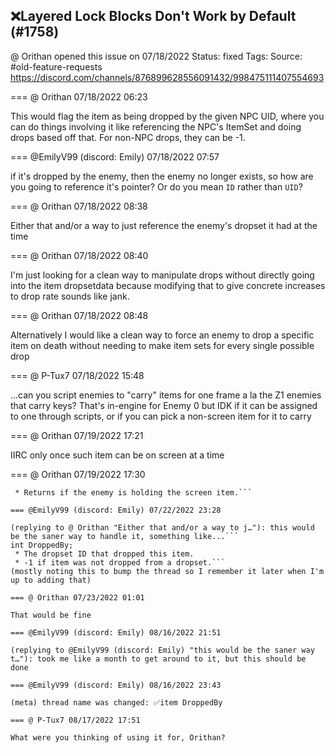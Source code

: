 ## ❌Layered Lock Blocks Don't Work by Default (#1758)
@ Orithan opened this issue on 07/18/2022
Status: fixed
Tags: 
Source: #old-feature-requests https://discord.com/channels/876899628556091432/998475111407554693


=== @ Orithan 07/18/2022 06:23

This would flag the item as being dropped by the given NPC UID, where you can do things involving it like referencing the NPC's ItemSet and doing drops based off that.
For non-NPC drops, they can be -1.

=== @EmilyV99 (discord: Emily) 07/18/2022 07:57

if it's dropped by the enemy, then the enemy no longer exists, so how are you going to reference it's pointer?
Or do you mean `ID` rather than `UID`?

=== @ Orithan 07/18/2022 08:38

Either that and/or a way to just reference the enemy's dropset it had at the time

=== @ Orithan 07/18/2022 08:40

I'm just looking for a clean way to manipulate drops without directly going into the item dropsetdata because modifying that to give concrete increases to drop rate sounds like jank.

=== @ Orithan 07/18/2022 08:48

Alternatively I would like a clean way to force an enemy to drop a specific item on death without needing to make item sets for every single possible drop

=== @ P-Tux7 07/18/2022 15:48

...can you script enemies to "carry" items for one frame a la the Z1 enemies that carry keys?
That's in-engine for Enemy 0 but IDK if it can be assigned to one through scripts, or if you can pick a non-screen item for it to carry

=== @ Orithan 07/19/2022 17:21

IIRC only once such item can be on screen at a time

=== @ Orithan 07/19/2022 17:30

```bool HasItem;                
 * Returns if the enemy is holding the screen item.```

=== @EmilyV99 (discord: Emily) 07/22/2022 23:28

(replying to @ Orithan "Either that and/or a way to j…"): this would be the saner way to handle it, something like...```
int DroppedBy;
 * The dropset ID that dropped this item.
 * -1 if item was not dropped from a dropset.```
(mostly noting this to bump the thread so I remember it later when I'm up to adding that)

=== @ Orithan 07/23/2022 01:01

That would be fine

=== @EmilyV99 (discord: Emily) 08/16/2022 21:51

(replying to @EmilyV99 (discord: Emily) "this would be the saner way t…"): took me like a month to get around to it, but this should be done

=== @EmilyV99 (discord: Emily) 08/16/2022 23:43

(meta) thread name was changed: ✅item DroppedBy

=== @ P-Tux7 08/17/2022 17:51

What were you thinking of using it for, Orithan?
